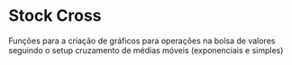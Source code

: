 # Stock Cross

Funções para a criação de gráficos para operações na bolsa de valores seguindo o setup cruzamento de médias móveis (exponenciais e simples)
